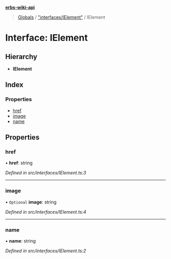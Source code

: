 **[erbs-wiki-api](../README.md)**

> [Globals](../globals.md) / ["interfaces/IElement"](../modules/_interfaces_ielement_.md) / IElement

# Interface: IElement

## Hierarchy

* **IElement**

## Index

### Properties

* [href](_interfaces_ielement_.ielement.md#href)
* [image](_interfaces_ielement_.ielement.md#image)
* [name](_interfaces_ielement_.ielement.md#name)

## Properties

### href

•  **href**: string

*Defined in src/interfaces/IElement.ts:3*

___

### image

• `Optional` **image**: string

*Defined in src/interfaces/IElement.ts:4*

___

### name

•  **name**: string

*Defined in src/interfaces/IElement.ts:2*
